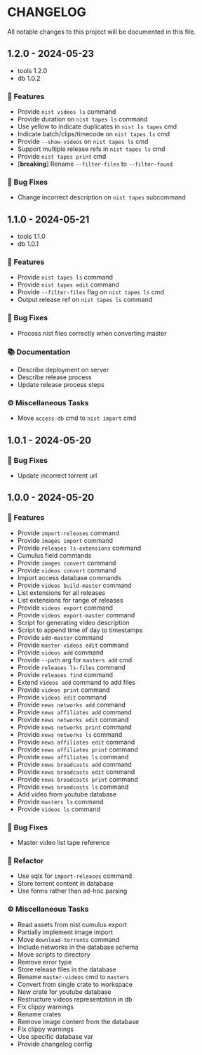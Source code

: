 # CHANGELOG

All notable changes to this project will be documented in this file.

## 1.2.0 - 2024-05-23

* tools 1.2.0
* db 1.0.2

### 🚀 Features

- Provide `nist videos ls` command
- Provide duration on `nist tapes ls` command
- Use yellow to indicate duplicates in `nist ls tapes` cmd
- Indicate batch/clips/timecode on `nist tapes ls` cmd
- Provide `--show-videos` on `nist tapes ls` cmd
- Support multiple release refs in `nist tapes ls` cmd
- Provide `nist tapes print` cmd
- [**breaking**] Rename `--filter-files` to `--filter-found`

### 🐛 Bug Fixes

- Change incorrect description on `nist tapes` subcommand

## 1.1.0 - 2024-05-21

* tools 1.1.0
* db 1.0.1

### 🚀 Features

- Provide `nist tapes ls` command
- Provide `nist tapes edit` command
- Provide `--filter-files` flag on `nist tapes ls` cmd
- Output release ref on `nist tapes ls` command

### 🐛 Bug Fixes

- Process nist files correctly when converting master

### 📚 Documentation

- Describe deployment on server
- Describe release process
- Update release process steps

### ⚙️ Miscellaneous Tasks

- Move `access-db` cmd to `nist import` cmd

## 1.0.1 - 2024-05-20

### 🐛 Bug Fixes

- Update incorrect torrent url

## 1.0.0 - 2024-05-20

### 🚀 Features

- Provide `import-releases` command
- Provide `images import` command
- Provide `releases ls-extensions` command
- Cumulus field commands
- Provide `images convert` command
- Provide `videos convert` command
- Import access database commands
- Provide `videos build-master` command
- List extensions for all releases
- List extensions for range of releases
- Provide `videos export` command
- Provide `videos export-master` command
- Script for generating video description
- Script to append time of day to timestamps
- Provide `add-master` command
- Provide `master-videos edit` command
- Provide `videos add` command
- Provide `--path` arg for `masters add` cmd
- Provide `releases ls-files` command
- Provide `releases find` command
- Extend `videos add` command to add files
- Provide `videos print` command
- Provide `videos edit` command
- Provide `news networks add` command
- Provide `news affiliates add` command
- Provide `news networks edit` command
- Provide `news networks print` command
- Provide `news networks ls` command
- Provide `news affiliates edit` command
- Provide `news affiliates print` command
- Provide `news affiliates ls` command
- Provide `news broadcasts add` command
- Provide `news broadcasts edit` command
- Provide `news broadcasts print` command
- Provide `news broadcasts ls` command
- Add video from youtube database
- Provide `masters ls` command
- Provide `videos ls` command

### 🐛 Bug Fixes

- Master video list tape reference

### 🚜 Refactor

- Use sqlx for `import-releases` command
- Store torrent content in database
- Use forms rather than ad-hoc parsing

### ⚙️ Miscellaneous Tasks

- Read assets from nist cumulus export
- Partially implement image import
- Move `download-torrents` command
- Include networks in the database schema
- Move scripts to directory
- Remove error type
- Store release files in the database
- Rename `master-videos` cmd to `masters`
- Convert from single crate to workspace
- New crate for youtube database
- Restructure videos representation in db
- Fix clippy warnings
- Rename crates
- Remove image content from the database
- Fix clippy warnings
- Use specific database var
- Provide changelog config

<!-- generated by git-cliff -->
